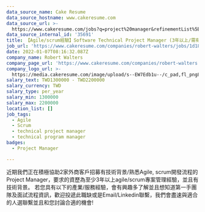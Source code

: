 ```yaml
---
data_source_name: Cake Resume
data_source_hostname: www.cakeresume.com
data_source_url: >-
  https://www.cakeresume.com/jobs?q=project%20manager&refinementList%5Blang_name%5D%5B0%5D=English&refinementList%5Bsalary_type%5D=per_year&range%5Bsalary_range%5D%5Bmin%5D=1000000&page=2
data_source_internal_id: '35691'
title: 【Agile/scrum經驗】Software Technical Project Manager (3年以上/需有技術背景)
job_url: 'https://www.cakeresume.com/companies/robert-walters/jobs/1d1835'
date: 2022-01-07T08:16:32.087Z
company_name: Robert Walters
company_page_url: 'https://www.cakeresume.com/companies/robert-walters'
company_logo_url: >-
  https://media.cakeresume.com/image/upload/s--EW7Edb1u--/c_pad,fl_png8,h_200,w_200/v1600053194/xc6aglyvacjd8nwbof70.png
salary_text: TWD1300000 - TWD2200000
salary_currency: TWD
salary_type: per_year
salary_min: 1300000
salary_max: 2200000
location_list: []
job_tags:
  - Agile
  - Scrum
  - technical project manager
  - technical program manager
badges:
  - Project Manager

---
```


近期我們正在積極協助2家外商客戶招募有技術背景/熟悉Agile, scrum開發流程的Project Manager，要求的資歷為至少3年以上agile/scrum專案管理經驗，並且有技術背景。 若您具有以下的產業/服務經驗，會有興趣多了解並且想知道第一手團隊及面試流程資訊，歡迎投遞此職缺或是Email/Linkedin聯繫，我們會盡速與適合的人選聯繫並且和您討論合適的機會!